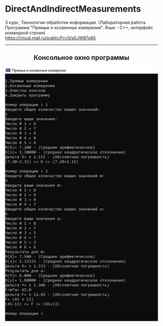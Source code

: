 # DirectAndIndirectMeasurements
3 курс, Технологии обработки информации. (Лабораторная работа. Программа "Прямые и косвенные измерения". Язык - С++, интерфейс командной строки)  
https://cloud.mail.ru/public/Fcv3/a5JW87q65
<hr/>
<h2 align="center">Консольное окно программы</h2>
<p align="center">
  <a href="123"><img src="https://github.com/kontr24/DirectAndIndirectMeasurements/blob/24868a36e535c328236b116ad31643c827443868/ScreenshotsApplication/ConsoleWindow.png"></img></a>
</p>
